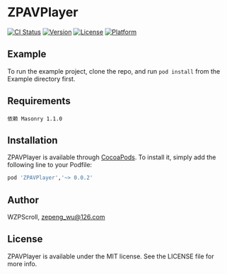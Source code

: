 # ZPAVPlayer

[![CI Status](https://img.shields.io/travis/WZPScroll/ZPAVPlayer.svg?style=flat)](https://travis-ci.org/WZPScroll/ZPAVPlayer)
[![Version](https://img.shields.io/cocoapods/v/ZPAVPlayer.svg?style=flat)](https://cocoapods.org/pods/ZPAVPlayer)
[![License](https://img.shields.io/cocoapods/l/ZPAVPlayer.svg?style=flat)](https://cocoapods.org/pods/ZPAVPlayer)
[![Platform](https://img.shields.io/cocoapods/p/ZPAVPlayer.svg?style=flat)](https://cocoapods.org/pods/ZPAVPlayer)

## Example

To run the example project, clone the repo, and run `pod install` from the Example directory first.

## Requirements
```
依赖 Masonry 1.1.0 
```

## Installation

ZPAVPlayer is available through [CocoaPods](https://cocoapods.org). To install
it, simply add the following line to your Podfile:

```ruby
pod 'ZPAVPlayer','~> 0.0.2'

```

## Author

WZPScroll, zepeng_wu@126.com

## License

ZPAVPlayer is available under the MIT license. See the LICENSE file for more info.
